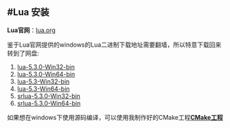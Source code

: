 #**Lua 安装**
---

**Lua官网**：[lua.org](http://www.lua.org)

鉴于Lua官网提供的windows的Lua二进制下载地址需要翻墙，所以特意下载回来转到了网盘:   
1.  [lua-5.3.0-Win32-bin](https://yourfilez.com/f/55a19159ce/)   
2.  [lua-5.3.0-Win64-bin](https://yourfilez.com/f/2ffabf1ab2/)   
3.  [lua-5.3-Win32-bin](https://yourfilez.com/f/7f905219dc/)   
4.  [lua-5.3-Win64-bin](https://yourfilez.com/f/03e8c90e76/)   
5.  [srlua-5.3.0-Win32-bin](https://yourfilez.com/f/befaa7ba49/)   
6.  [srlua-5.3.0-Win64-bin](https://yourfilez.com/f/31b31b7aaf/)   

如果想在windows下使用源码编译，可以使用我制作好的CMake工程[**CMake工程**](https://github.com/QuanPengWang/LuaProject)
